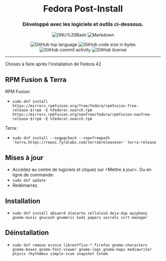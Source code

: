 <div align="center">
<h1 align="center">
<br>Fedora Post-Install
</h1>
<h3>Développé avec les logiciels et outils ci-dessous.</h3>

<p align="center">
<img src="https://img.shields.io/badge/GNU%20Bash-4EAA25.svg?style&logo=GNU-Bash&logoColor=white" alt="GNU%20Bash" />
<img src="https://img.shields.io/badge/Markdown-000000.svg?style&logo=Markdown&logoColor=white" alt="Markdown" />
</p>

<img src="https://img.shields.io/github/languages/top/aaaaaaantoine/debian-post-install?style&color=5D6D7E" alt="GitHub top language" />
<img src="https://img.shields.io/github/languages/code-size/aaaaaaantoine/debian-post-install?style&color=5D6D7E" alt="GitHub code size in bytes" />
<img src="https://img.shields.io/github/commit-activity/m/aaaaaaantoine/debian-post-install?style&color=5D6D7E" alt="GitHub commit activity" />
<img src="https://img.shields.io/badge/License-GPL%20v3-yellow.svg?style&color=5D6D7E" alt="GitHub license" />
</div>

---

Choses à faire après l'installation de Fedora 42

## RPM Fusion & Terra

RPM Fusion:
* `sudo dnf install https://mirrors.rpmfusion.org/free/fedora/rpmfusion-free-release-$(rpm -E %fedora).noarch.rpm https://mirrors.rpmfusion.org/nonfree/fedora/rpmfusion-nonfree-release-$(rpm -E %fedora).noarch.rpm`

Terra:
* `sudo dnf install --nogpgcheck --repofrompath 'terra,https://repos.fyralabs.com/terra$releasever' terra-release`

## Mises à jour
* Accédez au centre de logiciels et cliquez sur <Mettre à jour>. Ou en ligne de commande:
* `sudo dnf update`
* Redémarrez.

## Installation
* `sudo dnf install abiword alacarte celluloid deja-dup epiphany gnome-music gnucash gnumeric kodi papers secrets virt-manager`

## Déinstallation
* `sudo dnf remove evince libreoffice-* firefox gnome-characters gnome-boxes gnome-font-viewer gnome-logs gnome-maps mediawriter ptyxis rhythmbox simple-scan snapshot totem`
